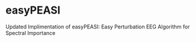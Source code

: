 # easyPEASI
Updated Implimentation of easyPEASI: Easy Perturbation EEG Algorithm for Spectral Importance 
